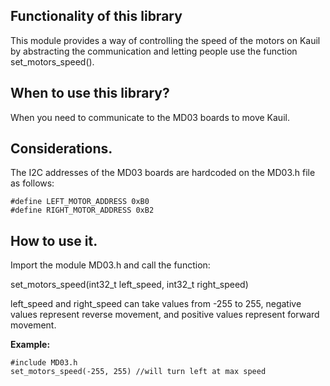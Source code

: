 **Functionality of this library**
----------------------------
This module provides a way of controlling the speed of the motors on Kauil by abstracting the communication
and letting people use the function set_motors_speed().

**When to use this library?**
--------------------------
When you need to communicate to the MD03 boards to move Kauil.

**Considerations.**
-------------------
The I2C addresses of the MD03 boards are hardcoded on the MD03.h file as follows:

```
#define LEFT_MOTOR_ADDRESS 0xB0
#define RIGHT_MOTOR_ADDRESS 0xB2
```

**How to use it.**
-------------
Import the module MD03.h and call the function:

set_motors_speed(int32_t left_speed, int32_t right_speed)

left_speed and right_speed can take values from -255 to 255, negative values represent reverse movement, and
positive values represent forward movement.

**Example:**

```
#include MD03.h
set_motors_speed(-255, 255) //will turn left at max speed
```
